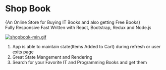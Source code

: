 <h1>Shop Book</h1>
{An Online Store for Buying IT Books and also getting Free Books} <br/>
Fully Responsive
Fast
Written with React, Bootstrap, Redux and Node.js <br/>

[![shopbook-min.gif](https://s1.gifyu.com/images/shopbook-min.gif)](https://gifyu.com/image/SpwGB)

1. App is able to maintain state(Items Added to Cart) during refresh or user exits page <br/>
2. Great State Mangement and Rendering<br/>
3. Search for your Favorite IT and Programming Books and get them
